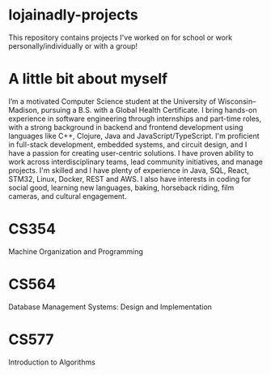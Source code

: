 # lojainadly-projects
This repository contains projects I've worked on for school or work personally/individually or with a group!

# A little bit about myself
I’m a motivated Computer Science student at the University of Wisconsin–Madison, pursuing a B.S. with a Global Health Certificate. I bring hands-on experience in software engineering through internships and part-time roles, with a strong background in backend and frontend development using languages like C++, Clojure, Java and JavaScript/TypeScript. I'm proficient in full-stack development, embedded systems, and circuit design, and I have a passion for creating user-centric solutions. I have proven ability to work across interdisciplinary teams, lead community initiatives, and manage projects. I'm skilled and I have plenty of experience in Java, SQL, React, STM32, Linux, Docker, REST and AWS. I also have interests in coding for social good, learning new languages, baking, horseback riding, film cameras, and cultural engagement. 

# CS354
Machine Organization and Programming 

# CS564 
Database Management Systems: Design and Implementation

# CS577
Introduction to Algorithms
